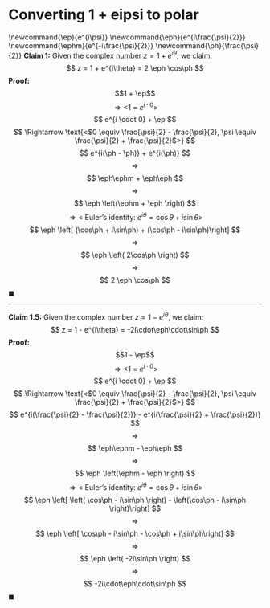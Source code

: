 
# Converting 1 + eipsi to polar

\newcommand{\ep}{e^{i\psi}}
\newcommand{\eph}{e^{i\frac{\psi}{2}}}
\newcommand{\ephm}{e^{-i\frac{\psi}{2}}}
\newcommand{\ph}{\frac{\psi}{2}}
**Claim 1:** Given the complex number $z = 1 + e^{i\theta}$, we claim:
$$
z = 1 + e^{i\theta} = 2 \eph \cos\ph 
$$
**Proof:**
$$1 + \ep$$
$$
\Rightarrow \text{<1 = $e^{i \cdot 0}$>}
$$
$$
e^{i \cdot 0} + \ep
$$
$$
\Rightarrow \text{<$0 \equiv \frac{\psi}{2} - \frac{\psi}{2}, \psi \equiv \frac{\psi}{2} + \frac{\psi}{2}$>}
$$
$$
e^{i(\ph - \ph)} + e^{i(\ph)}
$$
$$
\Rightarrow
$$
$$
\eph\ephm + \eph\eph
$$
$$
\Rightarrow
$$
$$
\eph \left(\ephm + \eph \right)
$$
$$
\Rightarrow \text{< Euler's identity: $e^{i\theta} = \cos\theta + i\sin\theta$>}
$$
$$
\eph \left[ (\cos\ph + i\sin\ph) + (\cos\ph - i\sin\ph)\right]
$$
$$
\Rightarrow
$$
$$
\eph \left( 2\cos\ph \right)
$$
$$
\Rightarrow
$$
$$
2 \eph \cos\ph 
$$
$\blacksquare$


-----


**Claim 1.5:** Given the complex number $z = 1 - e^{i\theta}$, we claim:
$$
z = 1 - e^{i\theta} =  -2i\cdot\eph\cdot\sin\ph 
$$
**Proof:**
$$1 - \ep$$
$$
\Rightarrow \text{<1 = $e^{i \cdot 0}$>}
$$
$$
e^{i \cdot 0} + \ep
$$
$$
\Rightarrow \text{<$0 \equiv \frac{\psi}{2} - \frac{\psi}{2}, \psi \equiv \frac{\psi}{2} + \frac{\psi}{2}$>}
$$
$$
e^{i(\frac{\psi}{2} - \frac{\psi}{2})} - e^{i(\frac{\psi}{2} + \frac{\psi}{2})}
$$
$$
\Rightarrow
$$
$$
\eph\ephm - \eph\eph
$$
$$
\Rightarrow
$$
$$
\eph \left(\ephm - \eph \right)
$$
$$
\Rightarrow \text{< Euler's identity: $e^{i\theta} = \cos\theta + i\sin\theta$>}
$$
$$
\eph \left[ \left( \cos\ph - i\sin\ph \right) - \left(\cos\ph - i\sin\ph \right)\right]
$$
$$
\Rightarrow
$$
$$
\eph \left[ \cos\ph - i\sin\ph - \cos\ph + i\sin\ph\right]
$$
$$
\Rightarrow
$$
$$
\eph \left( -2i\sin\ph \right)
$$
$$
\Rightarrow
$$
$$
-2i\cdot\eph\cdot\sin\ph 
$$
$\blacksquare$